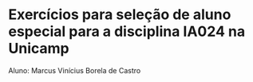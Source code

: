 # Exercícios para seleção de aluno especial para a disciplina IA024 na Unicamp

Aluno: Marcus Vinícius Borela de Castro
